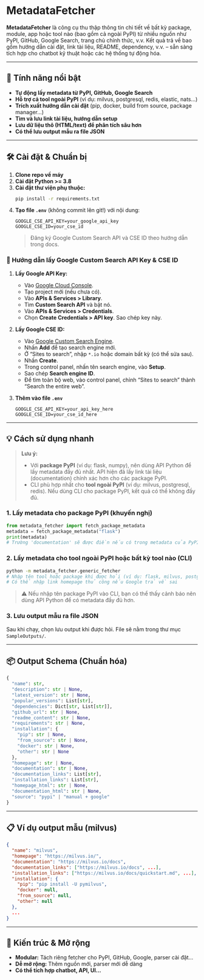 # MetadataFetcher

**MetadataFetcher** là công cụ thu thập thông tin chi tiết về bất kỳ package, module, app hoặc tool nào (bao gồm cả ngoài PyPI) từ nhiều nguồn như PyPI, GitHub, Google Search, trang chủ chính thức, v.v. Kết quả trả về bao gồm hướng dẫn cài đặt, link tài liệu, README, dependency, v.v. – sẵn sàng tích hợp cho chatbot kỹ thuật hoặc các hệ thống tự động hóa.

---

## 🚀 Tính năng nổi bật
- **Tự động lấy metadata từ PyPI, GitHub, Google Search**
- **Hỗ trợ cả tool ngoài PyPI** (ví dụ: milvus, postgresql, redis, elastic, nats...)
- **Trích xuất hướng dẫn cài đặt** (pip, docker, build from source, package manager...)
- **Tìm và lưu link tài liệu, hướng dẫn setup**
- **Lưu dữ liệu thô (HTML/text) để phân tích sâu hơn**
- **Có thể lưu output mẫu ra file JSON**

---

## 🛠️ Cài đặt & Chuẩn bị
1. **Clone repo về máy**
2. **Cài đặt Python >= 3.8**
3. **Cài đặt thư viện phụ thuộc:**
   ```bash
   pip install -r requirements.txt
   ```
4. **Tạo file `.env`** (không commit lên git!) với nội dung:
   ```
   GOOGLE_CSE_API_KEY=your_google_api_key
   GOOGLE_CSE_ID=your_cse_id
   ```
   > Đăng ký Google Custom Search API và CSE ID theo hướng dẫn trong docs.

### 🔑 Hướng dẫn lấy Google Custom Search API Key & CSE ID

1. **Lấy Google API Key:**
   - Vào [Google Cloud Console](https://console.cloud.google.com/).
   - Tạo project mới (nếu chưa có).
   - Vào **APIs & Services > Library**.
   - Tìm **Custom Search API** và bật nó.
   - Vào **APIs & Services > Credentials**.
   - Chọn **Create Credentials > API key**. Sao chép key này.

2. **Lấy Google CSE ID:**
   - Vào [Google Custom Search Engine](https://cse.google.com/cse/all).
   - Nhấn **Add** để tạo search engine mới.
   - Ở “Sites to search”, nhập `*.io` hoặc domain bất kỳ (có thể sửa sau).
   - Nhấn **Create**.
   - Trong control panel, nhấn tên search engine, vào **Setup**.
   - Sao chép **Search engine ID**.
   - Để tìm toàn bộ web, vào control panel, chỉnh “Sites to search” thành “Search the entire web”.

3. **Thêm vào file `.env`**
   ```
   GOOGLE_CSE_API_KEY=your_api_key_here
   GOOGLE_CSE_ID=your_cse_id_here
   ```

---

## 💡 Cách sử dụng nhanh

> **Lưu ý:**
> - Với **package PyPI** (ví dụ: flask, numpy), nên dùng API Python để lấy metadata đầy đủ nhất. API hiện đã lấy link tài liệu (documentation) chính xác hơn cho các package PyPI.
> - CLI phù hợp nhất cho **tool ngoài PyPI** (ví dụ: milvus, postgresql, redis). Nếu dùng CLI cho package PyPI, kết quả có thể không đầy đủ.

### 1. Lấy metadata cho package PyPI (khuyến nghị)
```python
from metadata_fetcher import fetch_package_metadata
metadata = fetch_package_metadata("flask")
print(metadata)
# Trường 'documentation' sẽ được điền nếu có trong metadata của PyPI.
```

### 2. Lấy metadata cho tool ngoài PyPI hoặc bất kỳ tool nào (CLI)
```bash
python -m metadata_fetcher.generic_fetcher
# Nhập tên tool hoặc package khi được hỏi (ví dụ: flask, milvus, postgresql)
# Có thể nhập link homepage thủ công nếu Google trả về sai
```
> ⚠️ Nếu nhập tên package PyPI vào CLI, bạn có thể thấy cảnh báo nên dùng API Python để có metadata đầy đủ hơn.

### 3. Lưu output mẫu ra file JSON
Sau khi chạy, chọn lưu output khi được hỏi. File sẽ nằm trong thư mục `SampleOutputs/`.

---

## 📦 Output Schema (Chuẩn hóa)
```python
{
  "name": str,
  "description": str | None,
  "latest_version": str | None,
  "popular_versions": List[str],
  "dependencies": Dict[str, List[str]],
  "github_url": str | None,
  "readme_content": str | None,
  "requirements": str | None,
  "installation": {
    "pip": str | None,
    "from_source": str | None,
    "docker": str | None,
    "other": str | None
  },
  "homepage": str | None,
  "documentation": str | None,
  "documentation_links": List[str],
  "installation_links": List[str],
  "homepage_html": str | None,
  "documentation_html": str | None,
  "source": "pypi" | "manual + google"
}
```

---

## 📋 Ví dụ output mẫu (milvus)
```json
{
  "name": "milvus",
  "homepage": "https://milvus.io/",
  "documentation": "https://milvus.io/docs",
  "documentation_links": ["https://milvus.io/docs", ...],
  "installation_links": ["https://milvus.io/docs/quickstart.md", ...],
  "installation": {
    "pip": "pip install -U pymilvus",
    "docker": null,
    "from_source": null,
    "other": null
  },
  ...
}
```

---

## 📖 Kiến trúc & Mở rộng
- **Modular:** Tách riêng fetcher cho PyPI, GitHub, Google, parser cài đặt...
- **Dễ mở rộng:** Thêm nguồn mới, parser mới dễ dàng
- **Có thể tích hợp chatbot, API, UI...**

